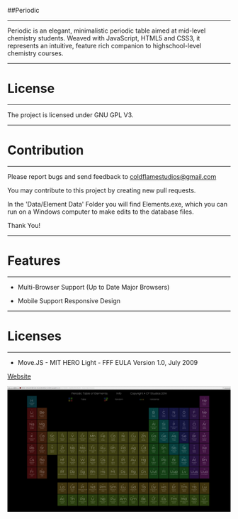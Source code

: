 ﻿##Periodic

-------------------


Periodic is an elegant, minimalistic periodic table aimed at mid-level chemistry students. Weaved with JavaScript, HTML5 and CSS3, it represents an intuitive, feature rich companion to highschool-level chemistry courses.


__________
# License
__________


The project is licensed under GNU GPL V3. 


_______________
# Contribution

_______________

Please report bugs and send feedback to coldflamestudios@gmail.com


You may contribute to this project by creating new pull requests. 


In the 'Data/Element Data' Folder you will find Elements.exe, which you can run on a Windows computer to make edits to the database files. 


Thank You!


___________
# Features

___________

- Multi-Browser Support (Up to Date Major Browsers)

- Mobile Support
Responsive Design


___________
# Licenses
___________


- Move.JS - MIT
HERO Light - FFF EULA Version 1.0, July 2009


[Website](http://cfws.github.io/Periodic/)

![Periodic](img/TableHero.png)